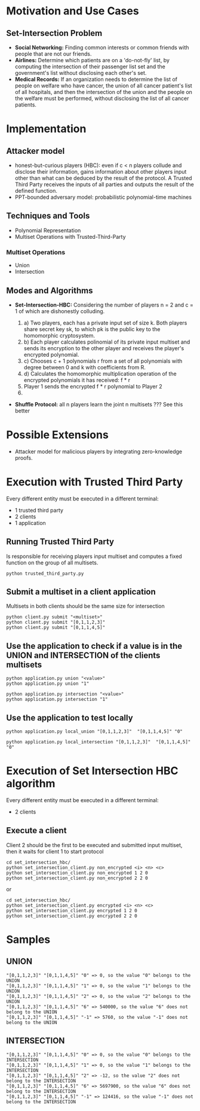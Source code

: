 # Motivation and Use Cases
## Set-Intersection Problem
* **Social Networking:** Finding common interests or common friends with people that are not our friends.
* **Airlines:** Determine which patients are on a 'do-not-fly' list, by computing the intersection of their passenger list set and the government's list without disclosing each other's set.
* **Medical Records:** If an organization needs to determine the list of people on welfare who have cancer, the union of all cancer patient's list of all hospitals, and then the intersection of the union and the people on the welfare must be performed, without disclosing the list of all cancer patients.


# Implementation
## Attacker model
* honest-but-curious players (HBC): even if c < n players collude and disclose their information, gains information about other players input other than what can be deduced by the result of the protocol. A Trusted Third Party receives the inputs of all parties and outputs the result of the defined function.
* PPT-bounded adversary model: probabilistic polynomial-time machines

## Techniques and Tools
* Polynomial Representation
* Multiset Operations with Trusted-Third-Party

### Multiset Operations
* Union
* Intersection

## Modes and Algorithms
* **Set-Intersection-HBC:** 
    Considering the number of players n = 2 and c = 1 of which are dishonestly colluding.
    1. a) Two players, each has a private input set of size k. Both players share secret key sk, to which pk is the public key to the homomorphic cryptosystem.
    1. b) Each player calculates polinomial of its private input multiset and sends its encryption to the other player and receives the player's encrypted polynomial. 
    1. c) Chooses c + 1 polynomials r from a set of all polynomials with degree between 0 and k with coefficients from R.
    1. d) Calculates the homomorphic multiplication operation of the encrypted polynomials it has received: f * r
    2. Player 1 sends the encrypted f * r polynomial to Player 2
    3. 

* **Shuffle Protocol:** all n players learn the joint n multisets ??? See this better


# Possible Extensions
* Attacker model for malicious players by integrating zero-knowledge proofs.



# Execution with Trusted Third Party
Every different entity must be executed in a different terminal:
* 1 trusted third party
* 2 clients
* 1 application

## Running Trusted Third Party
Is responsible for receiving players input multiset and computes a fixed function on the group of all multisets.
```
python trusted_third_party.py
```

## Submit a multiset in a client application
Multisets in both clients should be the same size for intersection
```
python client.py submit "<multiset>"
python client.py submit "[0,1,1,2,3]"
python client.py submit "[0,1,1,4,5]"
```

## Use the application to check if a value is in the UNION and INTERSECTION of the clients multisets
```
python application.py union "<value>"
python application.py union "1"

python application.py intersection "<value>"
python application.py intersection "1"
```

## Use the application to test locally
```
python application.py local_union "[0,1,1,2,3]"  "[0,1,1,4,5]" "0"

python application.py local_intersection "[0,1,1,2,3]"  "[0,1,1,4,5]" "0"
```


# Execution of Set Intersection HBC algorithm
Every different entity must be executed in a different terminal:
* 2 clients

## Execute a client
Client 2 should be the first to be executed and submitted input multiset, then it waits for client 1 to start protocol
```
cd set_intersection_hbc/
python set_intersection_client.py non_encrypted <i> <n> <c>
python set_intersection_client.py non_encrypted 1 2 0
python set_intersection_client.py non_encrypted 2 2 0
```
or
```
cd set_intersection_hbc/
python set_intersection_client.py encrypted <i> <n> <c>
python set_intersection_client.py encrypted 1 2 0
python set_intersection_client.py encrypted 2 2 0
```


# Samples
## UNION
```
"[0,1,1,2,3]" "[0,1,1,4,5]" "0" => 0, so the value "0" belongs to the UNION
"[0,1,1,2,3]" "[0,1,1,4,5]" "1" => 0, so the value "1" belongs to the UNION
"[0,1,1,2,3]" "[0,1,1,4,5]" "2" => 0, so the value "2" belongs to the UNION
"[0,1,1,2,3]" "[0,1,1,4,5]" "6" => 540000, so the value "6" does not belong to the UNION
"[0,1,1,2,3]" "[0,1,1,4,5]" "-1" => 5760, so the value "-1" does not belong to the UNION
```

## INTERSECTION
```
"[0,1,1,2,3]" "[0,1,1,4,5]" "0" => 0, so the value "0" belongs to the INTERSECTION
"[0,1,1,2,3]" "[0,1,1,4,5]" "1" => 0, so the value "1" belongs to the INTERSECTION
"[0,1,1,2,3]" "[0,1,1,4,5]" "2" => -12, so the value "2" does not belong to the INTERSECTION
"[0,1,1,2,3]" "[0,1,1,4,5]" "6" => 5697900, so the value "6" does not belong to the INTERSECTION
"[0,1,1,2,3]" "[0,1,1,4,5]" "-1" => 124416, so the value "-1" does not belong to the INTERSECTION
```